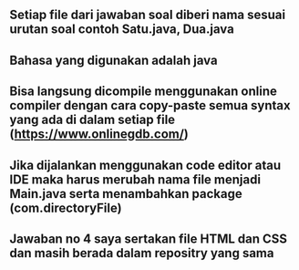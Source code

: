 ## Setiap file dari jawaban soal diberi nama sesuai urutan soal contoh Satu.java, Dua.java 
## Bahasa yang digunakan adalah java
## Bisa langsung dicompile menggunakan online compiler dengan cara copy-paste semua syntax yang ada di dalam setiap file (https://www.onlinegdb.com/)
## Jika dijalankan menggunakan code editor atau IDE maka harus merubah nama file menjadi Main.java serta menambahkan package (com.directoryFile)
## Jawaban no 4 saya sertakan file HTML dan CSS dan masih berada dalam repositry yang sama 
